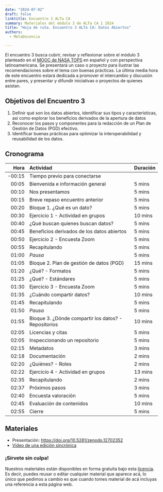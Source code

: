 ```yaml
---
date: "2024-07-02"
draft: false
linktitle: Encuentro 3 ALTa CA
summary: Materiales del módulo 3 de ALTa CA 1 2024 
title: "Hoja de ruta. Encuentro 3 ALTa CA: Datos Abiertos"
authors:
  - MetaDocencia

---
```


El encuentro 3 busca cubrir, revisar y reflexionar sobre el módulo 3 planteado en el [MOOC de NASA TOPS](https://github.com/nasa/Transform-to-Open-Science/tree/open-science-101) en español y con perspectiva latinoamericana. Se presentará un caso o proyecto para ilustrar las recomendaciones sobre el tema con buenas prácticas. La última media hora de este encuentro estará dedicada a promover el intercambio y discusión entre pares, y presentar y difundir iniciativas o proyectos de quienes asistan.

## Objetivos del Encuentro 3
1. Definir qué son los datos abiertos, identificar sus tipos y características, así como explorar los beneficios derivados de la apertura de datos
2. Reconocer los pasos y componentes para la redacción de un Plan de Gestión de Datos (PGD) efectivo.
3. Identificar buenas prácticas para optimizar la interoperabilidad y reusabilidad de los datos.
 

## Cronograma
|  Hora | Actividad | Duración |
| ---:  | :----------- | :----------- |
|-00:15 | Tiempo previo para conectarse | 
|00:05 | Bienvenida e información general | 5 mins |
|00:10 | Nos presentamos | 5 mins |
|00:15 | Breve repaso encuentro anterior | 5 mins |
|00:20 | Bloque 1. ¿Qué es un dato? | 5 mins |
|00:30 | Ejercicio 1 - Actividad en grupos | 10 mins |
|00:40 | ¿Qué buscan quienes buscan datos?  | 5 mins |
|00:45 | Beneficios derivados de los datos abiertos | 5 mins |
|00:50 | Ejercicio 2 - Encuesta Zoom | 5 mins |
|00:55 | Recapitulando | 5 mins |
|01:00 | *Pausa* | 5 mins |
|01:05 | Bloque 2. Plan de gestión de datos (PGD) | 15 mins |
|01:20 | ¿Qué? - Formatos | 5 mins |
|01:25 | ¿Qué? - Estándares | 5 mins |
|01:30 | Ejercicio 3 - Encuesta Zoom | 5 mins |
|01:35 | ¿Cuándo compartir datos? | 10 mins |
|01:45 | Recapitulando | 5 mins |
|01:50 | *Pausa* | 5 mins |
|01:55 | Bloque 3. ¿Dónde compartir los datos? - Repositorios | 10 mins |
|02:05 | Licencias y citas | 5 mins |
|02:05 | Inspeccionando un repositorio | 5 mins |
|02:15 | Metadatos | 3 mins |
|02:18 | Documentación | 2 mins |
|02:20 | ¿Quiénes? - Roles | 2 mins |
|02:22 | Ejercicio 4 - Actividad en grupos | 13 mins |
|02:35 | Recapitulando | 2 mins |
|02:37 | Próximos pasos | 3 mins |
|02:40 | Encuesta valoración | 5 mins |
|02:45 | Evaluación de contenidos | 10 mins |
|02:55 | Cierre | 5 mins |

## Materiales

- Presentación: https://doi.org/10.5281/zenodo.12702352
- [Video de una edición sincrónica](https://us02web.zoom.us/rec/play/v30ZHQqS249z09eLSPFzMBxX7ooJzAP1lBbOcxWtVGmiyjISkzC60DhxuSH3WQ28iiODzcSa56uuHUM.Cmk75v5pmcsyIWvC?canPlayFromShare=true&from=share_recording_detail&continueMode=true&componentName=rec-play&originRequestUrl=https%3A%2F%2Fus02web.zoom.us%2Frec%2Fshare%2FKtG9EQsmnKLnulfdlncj95eXPkRd_8yHUSeamZ5TRdErb90ooRjUUHQANeg0g9Ri.Il7n84NrH1h7_pyk)
  
### ¡Sírvete sin culpa!
Nuestros materiales están disponibles en forma gratuita bajo esta [licencia](https://creativecommons.org/licenses/by/4.0/deed.es). Es decir, puedes reusar o editar cualquier material que aparece acá, lo único que pedimos a cambio es que cuando tomes material de acá incluyas una referencia a esta página web.

